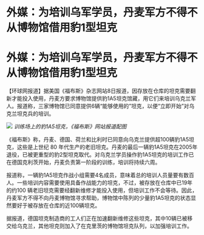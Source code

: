 # 外媒：为培训乌军学员，丹麦军方不得不从博物馆借用豹1型坦克

# 外媒：为培训乌军学员，丹麦军方不得不从博物馆借用豹1型坦克

【环球网报道】据美国《福布斯》杂志网站8日报道，因存放在仓库的坦克需要翻新才能投入使用，丹麦方要求博物馆提供豹1A5坦克馆藏，用它们来培训乌克兰军人。报道称，三家博物馆已同意提供6辆“能够使用的”坦克，以便“立即开始”对乌克兰坦克兵的培训。

![](https://inews.gtimg.com/om_bt/OQi4-MHZv8KDR1TpquPQtXc7Tt4qRuKT5Q7UjKufCNh7UAA/1000)
_训练场上的豹1A5坦克，《福布斯》网站报道配图_

《福布斯》称，丹麦、德国、荷兰和比利时已同意向乌克兰提供超100辆豹1A5坦克，这些是上世纪 80
年代生产的老旧坦克。丹麦的最后一辆豹1A5坦克在2005年退役，已被更重型的豹2型坦克取代。对乌克兰学员操作豹1A5坦克的培训工作已在德国克利茨开始，丹麦负责第一阶段的训练，培训将持续六周。

报道称，一辆豹1A5坦克作战小组需要4名成员，意味着总的培训人员量要有数百人。一些培训内容需要使用具备作战能力的坦克，不过，被存放在仓库中已19年的约100
辆老旧坦克需要经翻新维修才能投入使用，但培训工作不会等待。因此，丹麦军方不得不向丹麦博物馆寻求帮助，博物馆中陈列的少量豹1A5坦克的状态显然要好于被存放在仓库的近100辆坦克。

据报道，德国坦克制造商的工人们正在加速翻新维修这些坦克，其中10辆已被移交给乌克兰，其他坦克则加入了在克里茨的博物馆坦克队列，以加强培训工作。

